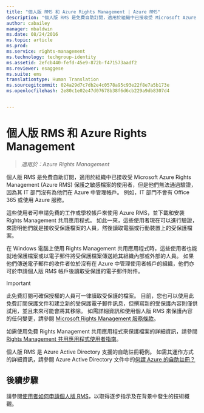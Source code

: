 ```yaml
---
title: "個人版 RMS 和 Azure Rights Management | Azure RMS"
description: "個人版 RMS 是免費自助訂閱，適用於組織中已接收受 Microsoft Azure Rights Management (Azure RMS) 保護之敏感檔案的使用者，但是他們無法通過驗證，因為其 IT 部門沒有為他們在 Azure 中管理帳戶。 例如，IT 部門不會有 Office 365 或使用 Azure 服務。"
author: cabailey
manager: mbaldwin
ms.date: 08/24/2016
ms.topic: article
ms.prod: 
ms.service: rights-management
ms.technology: techgroup-identity
ms.assetid: 2efcb440-fefd-45e9-872b-f471573aadf2
ms.reviewer: esaggese
ms.suite: ems
translationtype: Human Translation
ms.sourcegitcommit: 024a29d7c7db2e4c0578a95c93e22f8e7a5b173e
ms.openlocfilehash: 2e80c1e02e47d07678b38f6d6cb229a9db8307d4


---
```


# 個人版 RMS 和 Azure Rights Management

>*適用於：Azure Rights Management*

個人版 RMS 是免費自助訂閱，適用於組織中已接收受 Microsoft Azure Rights Management (Azure RMS) 保護之敏感檔案的使用者，但是他們無法通過驗證，因為其 IT 部門沒有為他們在 Azure 中管理帳戶。 例如，IT 部門不會有 Office 365 或使用 Azure 服務。

這些使用者可申請免費的工作或學校帳戶來使用 Azure RMS，並下載和安裝 Rights Management 共用應用程式。 如此一來，這些使用者現在可以進行驗證，來證明他們就是接收受保護檔案的人員，然後讀取電腦或行動裝置上的受保護檔案。

在 Windows 電腦上使用 Rights Management 共用應用程式時，這些使用者也能就地保護檔案或以電子郵件將受保護檔案傳送給其組織內部或外部的人員。 如果他們傳送電子郵件的收件者位於沒有在 Azure 中管理使用者帳戶的組織，他們亦可於申請個人版 RMS 帳戶後讀取受保護的電子郵件附件。

> [!IMPORTANT]
> 此免費訂閱可確保授權的人員可一律讀取受保護的檔案。 目前，您也可以使用此免費訂閱保護文件和建立新的受保護電子郵件訊息，但撰寫新的受保護內容則僅供試用，並且未來可能會將其移除。 如需詳細資訊和使用個人版 RMS 來保護內容的任何變更，請參閱 [Microsoft Rights Management 服務條款](https://portal.aadrm.com/Legal/Service)。

如需使用免費 Rights Management 共用應用程式來保護檔案的詳細資訊，請參閱 [Rights Management 共用應用程式使用者指南](../rms-client/sharing-app-user-guide.md)。

個人版 RMS 是 Azure Active Directory 支援的自助註冊範例。 如需其運作方式的詳細資訊，請參閱 Azure Active Directory 文件中的[何謂 Azure 的自助註冊？](/active-directory/active-directory-self-service-signup) 

## 後續步驟
請參閱[使用者如何申請個人版 RMS](rms-for-individuals-user-sign-up.md)，以取得逐步指示及在背景中發生的技術概觀。 




<!--HONumber=Aug16_HO4-->


